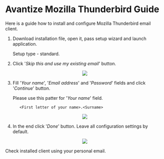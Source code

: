 # Avantize Mozilla Thunderbird Guide

Here is a guide how to install and configure Mozilla Thunderbird email client.

1. Download installation file, open it, pass setup wizard and launch application.

   Setup type - standard.

2. Click '_Skip this and use my existing email_' button.
<p align="center"><img src="https://raw.github.com/SMelanko/AvantizeGuide/master/1-communication/1-thunderbird/imgs/img-1.png"/></p>

3. Fill '_Your name_', '_Email address_' and '_Password_' fields and click '_Continue_' button.

   Please use this patter for '_Your name_' field.
   ```
      <First letter of your name>.<Surname>
   ```

<p align="center"><img src="https://raw.github.com/SMelanko/AvantizeGuide/master/1-communication/1-thunderbird/imgs/img-2.png"/></p>

4. In the end click '_Done_' button. Leave all configuration settings by default.
<p align="center"><img src="https://raw.github.com/SMelanko/AvantizeGuide/master/1-communication/1-thunderbird/imgs/img-3.png"/></p>

   Check installed client using your personal email.
